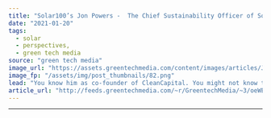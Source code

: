 ```yaml
---
title: "Solar100’s Jon Powers -  The Chief Sustainability Officer of Solar"
date: "2021-01-20"
tags: 
  - solar
  - perspectives,
  - green tech media
source: "green tech media"
image_url: "https://assets.greentechmedia.com/content/images/articles/Jon_Powers_Solar100_GTM_721_x_420px.png"
image_fp: "/assets/img/post_thumbnails/82.png"
lead: "You know him as co-founder of CleanCapital. You might not know that he’s also an Army veteran, former federal Chief Sustainability Officer under the Obama administration, and a multi-hyphenate who’s dedicated his career to public service, renewable e ..."
article_url: "http://feeds.greentechmedia.com/~r/GreentechMedia/~3/oeWEWgpxO9M/solar100s-jon-powers-the-chief-sustainability-officer-of-solar"
---
```


---
